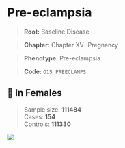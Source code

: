 # Pre-eclampsia

> **Root:** Baseline Disease  

> **Chapter:** Chapter XV- Pregnancy  

> **Phenotype:** Pre-eclampsia  

> **Code:** `O15_PREECLAMPS`

## 👩 In Females  
> Sample size: **111484**  
> Cases: **154**  
> Controls: **111330**
<img src="/Disease/Figures/ALL/Baseline/O15_PREECLAMPS.png"/>
<CsvTable src="/Disease/Data/ALL/Baseline/LG_O15_PREECLAMPS.csv" label="🔍 View full results" />

